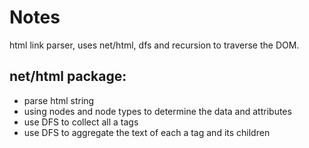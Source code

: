 # Notes
html link parser, uses net/html, dfs and recursion to traverse the DOM.

## net/html package:
- parse html string
- using nodes and node types to determine the data and attributes
- use DFS to collect all a tags
- use DFS to aggregate the text of each a tag and its children